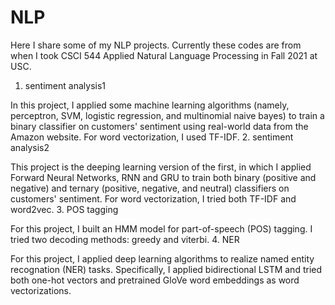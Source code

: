 # NLP
Here I share some of my NLP projects.
Currently these codes are from when I took CSCI 544 Applied Natural Language Processing in Fall 2021 at USC.
1. sentiment analysis1

In this project, I applied some machine learning algorithms (namely, perceptron, SVM, logistic regression, and multinomial naive bayes) to train a binary classifier on customers' sentiment using real-world data from the Amazon website. For word vectorization, I used TF-IDF.
2. sentiment analysis2

This project is the deeping learning version of the first, in which I applied Forward Neural Networks, RNN and GRU to train both binary (positive and negative) and ternary (positive, negative, and neutral) classifiers on customers' sentiment. For word vectorization, I tried both TF-IDF and word2vec.
3. POS tagging

For this project, I built an HMM model for part-of-speech (POS) tagging. I tried two decoding methods: greedy and viterbi.
4. NER

For this project, I applied deep learning algorithms to realize named entity recognation (NER) tasks. Specifically, I applied bidirectional LSTM and tried both one-hot vectors and pretrained GloVe word embeddings as word vectorizations.
